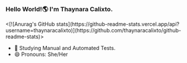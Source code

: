 ### Hello World!🌎 I'm Thaynara Calixto.
 
<div> 
  <[![Anurag's GitHub stats](https://github-readme-stats.vercel.app/api?username=thaynaracalixto)](https://github.com/thaynaracalixto/github-readme-stats)>
  <![Anurag's GitHub stats](https://github-readme-stats.vercel.app/api?username=thaynaracalixto&count_private=true)>
  <![Anurag's GitHub stats](https://github-readme-stats.vercel.app/api?username=thaynaracalixto&show_icons=true&theme=tokyonight)
  
</div>

- 🌱 Studying Manual and Automated Tests.
- 😄 Pronouns: She/Her

